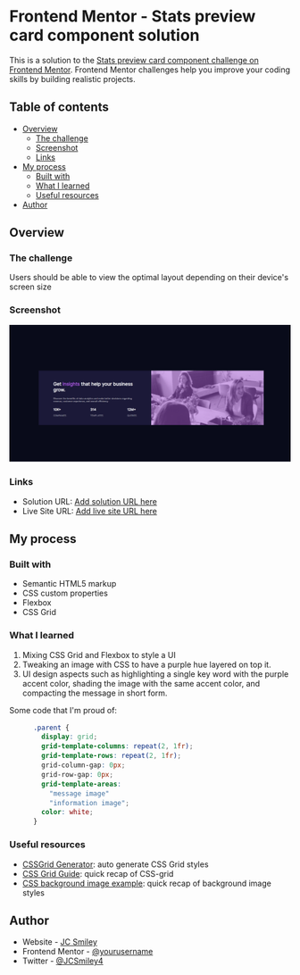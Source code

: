 # Frontend Mentor - Stats preview card component solution

This is a solution to the [Stats preview card component challenge on Frontend Mentor](https://www.frontendmentor.io/challenges/stats-preview-card-component-8JqbgoU62). Frontend Mentor challenges help you improve your coding skills by building realistic projects. 

## Table of contents

- [Overview](#overview)
  - [The challenge](#the-challenge)
  - [Screenshot](#screenshot)
  - [Links](#links)
- [My process](#my-process)
  - [Built with](#built-with)
  - [What I learned](#what-i-learned)
  - [Useful resources](#useful-resources)
- [Author](#author)

## Overview

### The challenge

Users should be able to view the optimal layout depending on their device's screen size

### Screenshot

![Preview Card Component's desktop screen shot](./images/preveiw-card-desktop.png)


### Links

- Solution URL: [Add solution URL here](https://your-solution-url.com)
- Live Site URL: [Add live site URL here](https://your-live-site-url.com)

## My process

### Built with

- Semantic HTML5 markup
- CSS custom properties
- Flexbox
- CSS Grid

### What I learned

1. Mixing CSS Grid and Flexbox to style a UI
2. Tweaking an image with CSS to have a purple hue layered on top it. 
3. UI design aspects such as highlighting a single key word with the purple accent color, shading the image with the same accent color, and compacting the message in short form.


Some code that I'm proud of:
```css
      .parent {
        display: grid;
        grid-template-columns: repeat(2, 1fr);
        grid-template-rows: repeat(2, 1fr);
        grid-column-gap: 0px;
        grid-row-gap: 0px;
        grid-template-areas:
          "message image"
          "information image";
        color: white;
      }
```

### Useful resources
- [CSSGrid Generator](https://cssgrid-generator.netlify.app/): auto generate CSS Grid styles
- [CSS Grid Guide](https://css-tricks.com/snippets/css/complete-guide-grid/): quick recap of CSS-grid
- [CSS background image example](https://www.freecodecamp.org/news/css-background-image-with-html-example-code/): quick recap of background image styles

## Author

- Website - [JC Smiley](https://www.jcsmileyjr.com)
- Frontend Mentor - [@yourusername](https://www.frontendmentor.io/profile/yourusername)
- Twitter - [@JCSmiley4](https://twitter.com/JCSmiley4)

